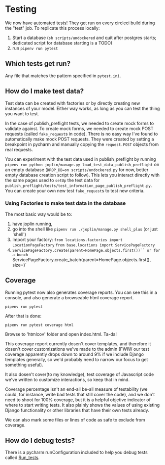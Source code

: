 # Testing

We now have automated tests! They get run on every circleci build during the "test" job. To replicate this process locally:

1. Start a database (`sh scripts/undockered` and quit after postgres starts; dedicated script for database starting is a TODO)
2. run `pipenv run pytest`

## Which tests get run?

Any file that matches the pattern specified in `pytest.ini`.

## How do I make test data?

Test data can be created with factories or by directly creating new instances of your model. Either way works, as long as you can test the thing you want to test.

In the case of publish_preflight tests, we needed to create mock forms to validate against. To create mock forms, we needed to create mock POST requests (called `fake_request`s in code). There is no easy way I've found to automatically make mock POST requests. They were created by setting a breakpoint in pycharm and manually copying the `request.POST` objects from real requests.

You can experiment with the test data used in publish_preflight by running `pipenv run python joplin/manage.py load_test_data_publish_preflight` on an empty database (`DROP_DB=on scripts/undockered.py` for now, better empty database creation script to follow). This lets you interact directly with the same pages used to `setUp` the test data for `publish_preflight/tests/test_information_page_publish_preflight.py`. You can create your own new test `fake_request`s to test new criteria.

### Using Factories to make test data in the database

The most basic way would be to:
1. have joplin running,
2. go into the shell like
`pipenv run ./joplin/manage.py shell_plus`
(or just 'shell')
3. Import your factory:
`from locations.factories import LocationPageFactory`
`from base.locations import ServicePageFactory`
4. `ServicePageFactory.create(parent=HomePage.objects.first())``
or for a bunch
`ServicePageFactory.create_batch(parent=HomePage.objects.first(), size=<integer of how ever many you want to make>)`

## Coverage

Running pytest now also generates coverage reports. You can see this in a console, and also generate a browseable html coverage report.

`pipenv run pytest`

 After that is done:

 `pipenv run pytest coverage html`

 Browse to 'htmlcov' folder and open index.html. Ta-da!

 This coverage report currently dosen't cover templates, and therefore it dosen't cover customizations we've made to the admin (FWIW our test coverage apparently drops down to around 9% if we include Django templates generally, so we'd probably need to narrow our focus to get something useful).

 It also dosen't cover(to my knowledge), test coverage of Javascript code we've written to customize interactions, so keep that in mind.

 Coverage percentage isn't an end-all be-all measure of testability (we could, for instance, write bad tests that still cover the code), and we don't need to shoot for 100% coverage, but it is a helpful objetive indicator of where to start writing tests. It also plainly shows the values of using existing Django functionality or other libraries that have their own tests already.

 We can also mark some files or lines of code as safe to exclude from coverage.

## How do I debug tests?

There is a pycharm runConfiguration included to help you debug tests called [Run_tests](./.idea/runConfigurations/Run_tests.xml).
